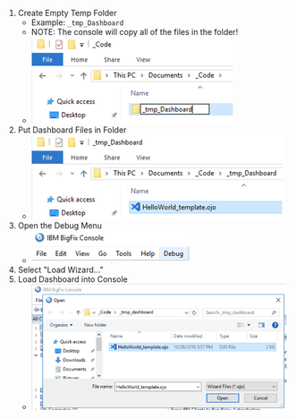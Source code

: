 
1. Create Empty Temp Folder 
    * Example: `_tmp_Dashboard`
    * NOTE: The console will copy all of the files in the folder!
    * ![Create Empty Temp Folder](/images/BigFix/Dashboards/CreateEmptyFolder.png)
1. Put Dashboard Files in Folder
    * ![Put Dashboard Files in Folder](/images/BigFix/Dashboards/PutDashboardFilesInFolder.png)
1. Open the Debug Menu
    * ![Open Debug Menu](/images/BigFix/Console/OpenDebugMenu.png)
1. Select "Load Wizard..."
1. Load Dashboard into Console
    * ![Load Dashboard](/images/BigFix/Dashboards/LoadDashboardInConsole.png)
